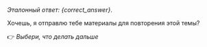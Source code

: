 *Эталонный ответ:*
_{correct_answer}_.

Хочешь, я отправлю тебе материалы для повторения этой темы?

👉 *Выбери, что делать дальше*